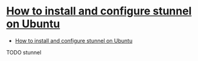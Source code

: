 # [How to install and configure stunnel on Ubuntu](https://hamy.io/post/0012/how-to-install-and-configure-stunnel-on-ubuntu/)

- [How to install and configure stunnel on Ubuntu](#how-to-install-and-configure-stunnel-on-ubuntu)









TODO stunnel